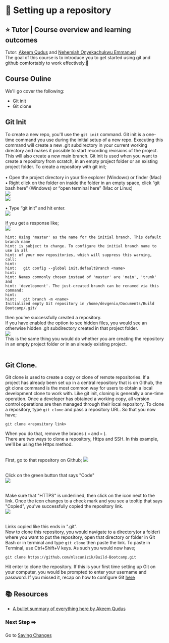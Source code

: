# :flags: Setting up a repository

## :star: Tutor | Course overview and learning outcomes 

Tutor: [Akeem Qudus](https://github.com/holytech) and [Nehemiah Onyekachukwu Emmanuel](https://github.com/devgenix)<br>
The goal of this course is to introduce you to get started using git and github comfortably to work effectively.🚀

## Course Ouline
We'll go cover the following:
- Git init
- Git clone

## Git Init
To create a new repo, you'll use the ```git init``` command. Git init is a one-time command you use during the initial setup of a new repo. Executing this command will create a new .git subdirectory in your current working directory and makes it possible to start recording revisions of the project. This will also create a new main branch. Git init is used when you want to create a repository from scratch, in an empty project folder or an existing project folder. To create a repository with git init; <br><br>
• Open the project directory in
your file explorer (Windows) or finder
(Mac)
• Right click on the folder on inside the folder in an empty space, click “git bash
here” (Windows) or “open terminal here” (Mac or Linux)<br>
<img src="https://github.com/devgenix/Photo-Backup/blob/main/Build%20Bootcamp/Screenshot%20from%202022-04-05%2013-20-31.png?raw=true" /><br>
<img src="https://github.com/devgenix/Photo-Backup/blob/main/Build%20Bootcamp/folder%20empty.png?raw=true" /><br>

• Type “git init” and hit enter.<br>
<img src="https://github.com/devgenix/Photo-Backup/blob/main/Build%20Bootcamp/Screenshot%20from%202022-04-05%2013-22-05.png?raw=true" /><br>

If you get a response like;<br>
<img src="https://github.com/devgenix/Photo-Backup/blob/main/Build%20Bootcamp/Screenshot%20from%202022-04-05%2013-22-13.png?raw=true" />
```
hint: Using 'master' as the name for the initial branch. This default branch name
hint: is subject to change. To configure the initial branch name to use in all
hint: of your new repositories, which will suppress this warning, call:
hint: 
hint: 	git config --global init.defaultBranch <name>
hint: 
hint: Names commonly chosen instead of 'master' are 'main', 'trunk' and
hint: 'development'. The just-created branch can be renamed via this command:
hint: 
hint: 	git branch -m <name>
Initialized empty Git repository in /home/devgenix/Documents/Build Bootcamp/.git/
``` 
then you've successfully created a repository.<br>
If you have enabled the option to see hidden files, you would see an otherwise hidden .git subdirectory created in that project folder.<br>
<img src="https://github.com/devgenix/Photo-Backup/blob/main/Build%20Bootcamp/Screenshot%20from%202022-04-05%2013-22-33.png?raw=true" /><br>
This is the same thing you would do whether you are creating the repository in an empty project folder or in an already existing project.<br><br>

## Git Clone.
Git clone is used to create a copy or clone of remote repositories. If a project has already been set up in a central repository that is on Github, the git clone command is the most common way for users to obtain a local development clone to work with. Like git init, cloning is generally a one-time operation. Once a developer has obtained a working copy, all version control operations are then managed through their local repository. To clone a repository, type ```git clone``` and pass a repository URL. So that you now have;<br>
```
git clone <repository link>
```

When you do that, remove the braces ( ```<``` and ```>``` ).<br>
There are two ways to clone a repository, Https and SSH. In this example, we'll be using the Https method.<br><br>

First, go to that repository on Github;
<img src="https://github.com/devgenix/Photo-Backup/blob/main/Build%20Bootcamp/git%20clone%201.png?raw=true" /><br><br>

Click on the green button that says "Code"<br>
<img src="https://github.com/devgenix/Photo-Backup/blob/main/Build%20Bootcamp/git%20clone%202.png?raw=true" /><br><br>

Make sure that "HTTPS" is underlined, then click on the icon next to the link. Once the icon changes to a check mark and you see a tooltip that says "Copied", you've successfully copied the repository link. <br>
<img src="https://github.com/devgenix/Photo-Backup/blob/main/Build%20Bootcamp/git%20clone%204.png?raw=true" /><br><br>

Links copied like this ends in ".git".<br>
Now to clone this repository, you would navigate to a directory(or a folder) where you want to put the repository, open that directory or folder in Git Bash or in terminal and type ```git clone``` then paste the link. To paste in Terminal, use Ctrl+Shift+V keys. As such you would now have;
```
git clone https://github.com/mlscunizik/Build-Bootcamp.git
```
Hit enter to clone the repository. If this is your first time setting up Git on your computer, you would be prompted to enter your username and password. If you missed it, recap on how to configure Git [here](./1_setting_up_git.md)


## 📚  Resources 
* [A bullet summary of everything here by Akeem Qudus](https://docs.google.com/presentation/d/1K_Fj9X1VdctS1RVYVdldnx0yh1n5YaPpYCPgiFDuZCg/edit?usp=sharing) 

### Next Step :arrow_right:
Go to [Saving Changes](./2_Saving_changes.md)
